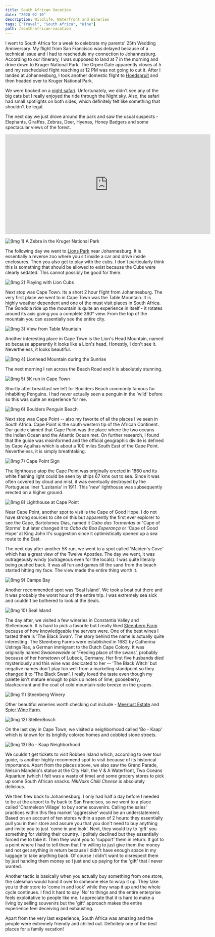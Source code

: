 ```yaml
---
title: South African Vacation
date: "2020-02-10"
description: Wildlife, Waterfront and Wineries
tags: ["Travel", "South Africa", "Wine"]
path: /south-african-vacation
---
```


I went to South Africa for a week to celebrate my parents' 25th Wedding
Anniversary. My flight from San Francisco was delayed because of a technical
issue and I had to reschedule my connection to Johannesburg. According to our
itinerary, I was supposed to land at 7 in the morning and drive down to
Kruger National Park. The Orpen Gate apparently closes at 5 and my rescheduled
flight reaching at 12 PM was not going to cut it. After I landed at Johannesburg, I
took another domestic flight to [Hoedspruit](https://www.eastgateairport.co.za/)
and then headed over to Kruger National Park.

We were booked on a [night safari](http://greater.krugerpark.co.za/Kruger_Park_Game_Viewing_Activities-travel/kruger-night-game-viewing.html). Unfortunately, we didn't see any of
the big cats but I really enjoyed the ride through the Night sky. Also, the
safari had small spotlights on both sides, which definitely felt like
something that shouldn't be legal.

The next day we just drove around the park and saw the usual suspects -
Elephants, Giraffes, Zebras, Deer, Hyenas, Honey Badgers and some spectacular
views of the forest.

<iframe width="650" height="315" margin="auto" src="https://www.youtube.com/embed/pbqF0b9fN6A" frameborder="0" allow="accelerometer; autoplay; encrypted-media; gyroscope; picture-in-picture" allowfullscreen></iframe>

![(Img 1) A Zebra in the Kruger National Park](../images/2020-02-10-south-african-vacation/kruger_zebra.png)

The following day we went to [Lions Park](http://www.lionandsafaripark.com/) near
Johannesburg. It is essentially a reverse zoo where you sit inside a car and
drive inside enclosures. Then you also get to play with the cubs. I don't particularly think this is something that should be allowed to exist because the Cubs were clearly sedated. This cannot possibly be good for them.

![(Img 2) Playing with Lion Cubs](../images/2020-02-10-south-african-vacation/cubs.jpg)

Next stop was Cape Town. Its a short 2 hour flight from Johannesburg. The very
first place we went to in Cape Town was the Table Mountain. It is highly weather
 dependent and one of the must visit places in South Africa. The Gondola ride up
 the mountain is quite an experience in itself - it rotates around its axis
 giving you a complete 360° view. From the top of the mountain you can
 essentially see the entire city.   

![(Img 3) View from Table Mountain](../images/2020-02-10-south-african-vacation/table_mountain.jpg)

Another interesting place in Cape Town is the Lion's Head Mountain, named so
because apparently it looks like a Lion's head. Honestly, I don't see it.
Nevertheless, it looks beautiful.

![(Img 4) Lionhead Mountain during the Sunrise](../images/2020-02-10-south-african-vacation/lion_head_mountain.jpg)

The next morning I ran across the Beach Road and it is absolutely stunning.

![(Img 5) 5K run in Cape Town](../images/2020-02-10-south-african-vacation/cape_town_run.jpg)

Shortly after breakfast we left for Boulders Beach commonly famous for
inhabiting Penguins. I had never actually seen a penguin in the 'wild' before
so this was quite an experience for me.   

![(Img 6) Boulders Penguin Beach](../images/2020-02-10-south-african-vacation/boulders_beach.jpg)

Next stop was Cape Point -- also my favorite of all the places I've seen in
South Africa. Cape Point is the south western tip of the African Continent.
Our guide claimed that Cape Point was the place where the two oceans - the
Indian Ocean and the Atlantic Ocean met. On further research, I found that the
guide was misinformed and the official geographic divide is defined by
Cape Agulhas which is about a 100 miles South East of the Cape Point.
Nevertheless, it is simply breathtaking.

![(Img 7) Cape Point Sign](../images/2020-02-10-south-african-vacation/cape_point_sign.jpg)

The lighthouse atop the Cape Point was originally erected in 1860 and its white
flashing light could be seen by ships 67 kms out to sea. Since it was often
covered by cloud and mist, it was eventually destroyed by the Portuguese liner
'Lusitania' in 1911. This 'new' lighthouse was subsequently erected on a higher
ground.

![(Img 8) Lighthouse at Cape Point](../images/2020-02-10-south-african-vacation/lighthouse.jpg)

Near Cape Point, another spot to visit is the Cape of Good Hope. I do not have
strong sources to cite on this but apparently the first ever explorer to see
the Cape, Bartolomeu Dias, named it _Cabo das Tormentas_ or 'Cape of Storms' but
 later changed it to _Cabo da Boa Esperança_ or 'Cape of Good Hope' at King
 John II's suggestion since it optimistically opened up a sea route to the East.

The next day after another 5K run, we went to a spot called 'Maiden's Cove' which
has a great view of the Twelve Apostles. The day we went, it was outrageously
windy (outrageous even for the locals). I was quite literally being pushed back.
It was all fun and games till the sand from the beach started hitting my face.
The view made the entire thing worth it.

![(Img 9) Camps Bay](../images/2020-02-10-south-african-vacation/camps_bay.jpg)

Another recommended spot was 'Seal Island'. We took a boat out there and it was
probably the worst hour of the entire trip. I was extremely sea sick and
couldn't be bothered to look at the Seals.

![(Img 10) Seal Island](../images/2020-02-10-south-african-vacation/seal_island.jpg)

The day after, we visited a few wineries in Constantia Valley and Stellenbosch.
It is hard to pick a favorite but I really liked [Steenberg Farm](https://www.steenbergfarm.com/)
because of how knowledgeable the servers were. One of the best wines I tasted
there is 'The Black Swan'. The story behind the name is actually quite interesting.
The Steenberg Farms were established in 1682 by Catherina Ustings Ras, a German
immigrant to the Dutch Cape Colony. It was originally named _Swaaneweide_ or
'Feeding place of the swans', probably because of her hometown of Lubeck,
Germany. Her first five husbands died mysteriously and this wine was dedicated
to her -- 'The Black Witch' but negative names don't play too well from a
marketing standpoint so they changed it to 'The Black Swan'. I really loved the
taste even though my palette isn't mature enough to pick up notes of lime,
gooseberry, blackcurrant and the coat of cold mountain-side breeze on the grapes.

![(Img 11) Steenberg Winery](../images/2020-02-10-south-african-vacation/steenberg_winery.jpg)

Other beautiful wineries worth checking out include -
[Meerlust Estate](http://www.meerlust.co.za/) and [Spier Wine Farm](https://www.spier.co.za/).

![(Img 12) StellenBosch](../images/2020-02-10-south-african-vacation/stellenbosch.jpg)

On the last day in Cape Town, we visited a neighborhood called 'Bo - Kaap'
which is known for its brightly colored homes and cobbled stone streets.  

![(Img 13) Bo - Kaap Neighborhood](../images/2020-02-10-south-african-vacation/bo-kaap.jpg)

We couldn't get tickets to visit Robben Island which, according to over tour guide,
is another highly recommend spot to visit because of its historical importance.
Apart from the places above, we also saw the Grand Parade, Nelson Mandela's
statue at the City Hall, the V & A Waterfront, Two Oceans Aquarium
(which I felt was a waste of time) and some grocery stores to pick up some South
African snacks. _NikNaks Chilli Cheese_ is absolutely delicious.

We then flew back to Johannesburg. I only had half a day before I needed to be at
the airport to fly back to San Francisco, so we went to a place called
'Chameleon Village' to buy some souvenirs. Calling the sales' practices within
this flea market 'aggressive' would be an understatement. Based on an account of
ten stores within a span of 2 hours: they essentially pull you in their store
and assure you that you don't need to buy anything and invite you to just
'come in and look'. Next, they would try to 'gift' you something for
visiting their country. I politely declined but they essentially forced me to
take it. Then they want you to 'support' them in return. It got to a point where
I had to tell them that I'm willing to just give them the money and not get
anything in return because I didn't have enough space in my luggage to take
anything back. Of course I didn't want to disrespect them by just handing them
money so I just end up paying for the 'gift' that I never wanted.

Another tactic is basically when you actually buy something from one store, the
salesman would hand it over to someone else to wrap it up. They take you to
their store to 'come in and look' while they wrap it up and the whole cycle
continues. I find it hard to say 'No' to things and the entire enterprise feels
exploitative to people like me. I appreciate that it is hard to make a living by
selling souvenirs but the 'gift' approach makes the entire experience feel
deceiving and exhausting.

Apart from the very last experience, South Africa was amazing and the people
were extremely friendly and chilled out. Definitely one of the best places for
a family vacation!

